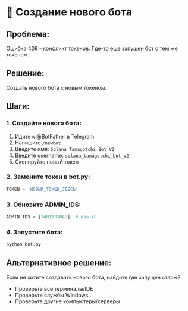# 🤖 Создание нового бота

## Проблема:
Ошибка 409 - конфликт токенов. Где-то еще запущен бот с тем же токеном.

## Решение:
Создать нового бота с новым токеном.

## Шаги:

### 1. Создайте нового бота:
1. Идите к @BotFather в Telegram
2. Напишите `/newbot`
3. Введите имя: `Solana Tamagotchi Bot V2`
4. Введите username: `solana_tamagotchi_bot_v2`
5. Скопируйте новый токен

### 2. Замените токен в bot.py:
```python
TOKEN = 'НОВЫЙ_ТОКЕН_ЗДЕСЬ'
```

### 3. Обновите ADMIN_IDS:
```python
ADMIN_IDS = [7401131043]  # Ваш ID
```

### 4. Запустите бота:
```bash
python bot.py
```

## Альтернативное решение:
Если не хотите создавать нового бота, найдите где запущен старый:
- Проверьте все терминалы/IDE
- Проверьте службы Windows
- Проверьте другие компьютеры/серверы




